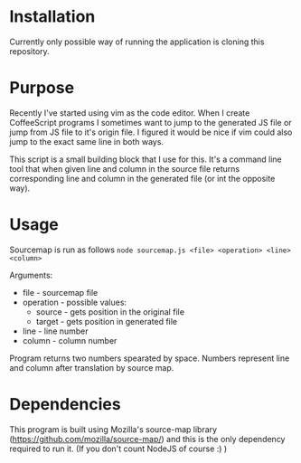 # Installation #

Currently only possible way of running the application is cloning this repository.

# Purpose #

Recently I've started using vim as the code editor. When I create CoffeeScript programs I sometimes want to jump to the generated JS file or jump from JS file to it's origin file. I figured it would be nice if vim could also jump to the exact same line in both ways. 

This script is a small building block that I use for this. It's a command line tool that when given line and column in the source file returns corresponding line and column in the generated file (or int the opposite way).

# Usage #

Sourcemap is run as follows
`node sourcemap.js <file> <operation> <line> <column>`

Arguments:<br>
* file - sourcemap file
* operation - possible values:
  * source - gets position in the original file
  * target - gets position in generated file
* line - line number
* column - column number

Program returns two numbers spearated by space.
Numbers represent line and column after translation by source map.

# Dependencies #

This program is built using Mozilla's source-map library (https://github.com/mozilla/source-map/) and this is the only dependency required to run it. (If you don't count NodeJS of course :) )
